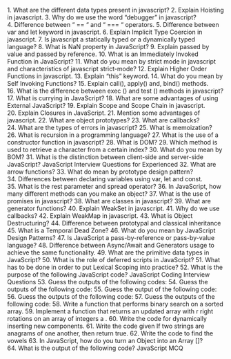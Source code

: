 
1. What are the different data types present in javascript?
2. Explain Hoisting in javascript.
3. Why do we use the word “debugger” in javascript?
4. Difference between “ == “ and “ === “ operators.
5. Difference between var and let keyword in javascript.
6. Explain Implicit Type Coercion in javascript.
7. Is javascript a statically typed or a dynamically typed language?
8. What is NaN property in JavaScript?
9. Explain passed by value and passed by reference.
10. What is an Immediately Invoked Function in JavaScript?
11. What do you mean by strict mode in javascript and characteristics of javascript strict-mode?
12. Explain Higher Order Functions in javascript.
13. Explain “this” keyword.
14. What do you mean by Self Invoking Functions?
15. Explain call(), apply() and, bind() methods.
16. What is the difference between exec () and test () methods in javascript?
17. What is currying in JavaScript?
18. What are some advantages of using External JavaScript?
19. Explain Scope and Scope Chain in javascript.
20. Explain Closures in JavaScript.
21. Mention some advantages of javascript.
22. What are object prototypes?
23. What are callbacks?
24. What are the types of errors in javascript?
25. What is memoization?
26. What is recursion in a programming language?
27. What is the use of a constructor function in javascript?
28. What is DOM?
29. Which method is used to retrieve a character from a certain index?
30. What do you mean by BOM?
31. What is the distinction between client-side and server-side JavaScript?
JavaScript Interview Questions for Experienced
32. What are arrow functions?
33. What do mean by prototype design pattern?
34. Differences between declaring variables using var, let and const.
35. What is the rest parameter and spread operator?
36. In JavaScript, how many different methods can you make an object?
37. What is the use of promises in javascript?
38. What are classes in javascript?
39. What are generator functions?
40. Explain WeakSet in javascript.
41. Why do we use callbacks?
42. Explain WeakMap in javascript.
43. What is Object Destructuring?
44. Difference between prototypal and classical inheritance
45. What is a Temporal Dead Zone?
46. What do you mean by JavaScript Design Patterns?
47. Is JavaScript a pass-by-reference or pass-by-value language?
48. Difference between Async/Await and Generators usage to achieve the same functionality.
49. What are the primitive data types in JavaScript?
50. What is the role of deferred scripts in JavaScript?
51. What has to be done in order to put Lexical Scoping into practice?
52. What is the purpose of the following JavaScript code?
JavaScript Coding Interview Questions
53. Guess the outputs of the following codes:
54. Guess the outputs of the following code:
55. Guess the output of the following code:
56. Guess the outputs of the following code:
57. Guess the outputs of the following code:
58. Write a function that performs binary search on a sorted array.
59. Implement a function that returns an updated array with r right rotations on an array of integers a .
60. Write the code for dynamically inserting new components.
61. Write the code given If two strings are anagrams of one another, then return true.
62. Write the code to find the vowels
63. In JavaScript, how do you turn an Object into an Array []?
64. What is the output of the following code?
JavaScript MCQ
